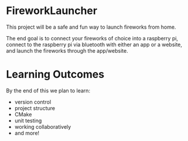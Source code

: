 # FireworkLauncher

This project will be a safe and fun way to launch fireworks from home.

The end goal is to connect your fireworks of choice into a raspberry pi, connect to the raspberry pi via bluetooth with either an app or a website, and launch the fireworks through the app/website.

# Learning Outcomes
By the end of this we plan to learn:
* version control
* project structure
* CMake
* unit testing
* working collaboratively
* and more!
